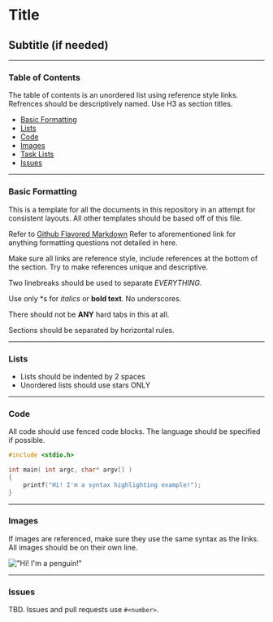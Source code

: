 # Title #

## Subtitle (if needed) ##

---------------------------------------------------

### Table of Contents ###

The table of contents is an unordered list using reference style links. Refrences should be descriptively named. Use H3 as section titles. 

  * [Basic Formatting](#Basic)
  * [Lists](#Lists)
  * [Code](#Code)
  * [Images](#Images)
  * [Task Lists](#Task)
  * [Issues](#Issues)

---------------------------------------------------

<a name="Basic"/>

### Basic Formatting ###

This is a template for all the documents in this repository in an attempt for consistent layouts. All other templates should be based off of this file.

Refer to [Github Flavored Markdown] Refer to aforementioned link for anything formatting questions not detailed in here.

Make sure all links are reference style, include references at the bottom of the section. Try to make references unique and descriptive.

Two linebreaks should be used to separate *EVERYTHING*.

Use only \*s for *italics* or **bold text**. No underscores. 

There should not be **ANY** hard tabs in this at all. 

Sections should be separated by horizontal rules. 

[Github Flavored Markdown]: https://help.github.com/articles/github-flavored-markdown    "Github Flavored Markdown"

---------------------------------------------------

<a name="Lists"/>

### Lists ###

  * Lists should be indented by 2 spaces
  * Unordered lists should use stars ONLY


---------------------------------------------------

<a name="Code"/>

### Code ###

All code should use fenced code blocks. The language should be specified if possible. 

```C
#include <stdio.h>

int main( int argc, char* argv[] )
{
    printf("Hi! I'm a syntax highlighting example!");
}
```

--------------------------------------------------

<a name="Images"/>

### Images ###

If images are referenced, make sure they use the same syntax as the links. All images should be on their own line. 

!["Hi! I'm a penguin!"][Tux]

[Tux]: http://upload.wikimedia.org/wikipedia/commons/a/af/Tux.png   "Tux, the Linux mascot."

--------------------------------------------------

<a name="Issues"/>

### Issues ###

TBD. Issues and pull requests use `#<number>`.
